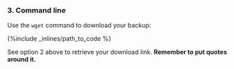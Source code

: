 ### 3. Command line
Use the `wget` command to download your backup:



{%include _inlines/path_to_code %}



See option 2 above to retrieve your download link. **Remember to put quotes around it.**

